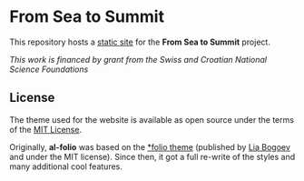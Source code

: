 # From Sea to Summit

This repository hosts a [static site](https://from-sea-to-summit.github.io) for the **From Sea to Summit** project.

_This work is financed by grant from the Swiss and Croatian National Science Foundations_</a>

## License

The theme used for the website is available as open source under the terms of the [MIT License](https://github.com/alshedivat/al-folio/blob/main/LICENSE).

Originally, **al-folio** was based on the [\*folio theme](https://github.com/bogoli/-folio) (published by [Lia Bogoev](https://liabogoev.com) and under the MIT license). Since then, it got a full re-write of the styles and many additional cool features.
